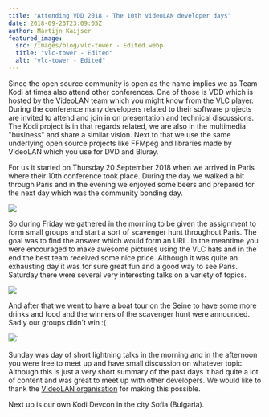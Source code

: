 ```yaml
---
title: "Attending VDD 2018 - The 10th VideoLAN developer days"
date: 2018-09-23T23:09:05Z
author: Martijn Kaijser
featured_image:
  src: /images/blog/vlc-tower - Edited.webp
  title: "vlc-tower - Edited"
  alt: "vlc-tower - Edited"
---
```


Since the open source community is open as the name implies we as Team Kodi at times also attend other conferences. One of those is VDD which is hosted by the VideoLAN team which you might know from the VLC player. During the conference many developers related to their software projects are invited to attend and join in on presentation and technical discussions. The Kodi project is in that regards related, we are also in the multimedia "business" and share a similar vision. Next to that we use the same underlying open source projects like FFMpeg and libraries made by VideoLAN which you use for DVD and Bluray.

For us it started on Thursday 20 September 2018 when we arrived in Paris where their 10th conference took place. During the day we walked a bit through Paris and in the evening we enjoyed some beers and prepared for the next day which was the community bonding day.

![](/images/blog/vdd18-paris-park.webp)

So during Friday we gathered in the morning to be given the assignment to form small groups and start a sort of scavenger hunt throughout Paris. The goal was to find the answer which would form an URL. In the meantime you were encouraged to make awesome pictures using the VLC hats and in the end the best team received some nice price. Although it was quite an exhausting day it was for sure great fun and a good way to see Paris. Saturday there were several very interesting talks on a variety of topics.

![](/images/blog/vdd18-paris-conf.webp)

And after that we went to have a boat tour on the Seine to have some more drinks and food and the winners of the scavenger hunt were announced. Sadly our groups didn't win :(

![](/images/blog/article/field_image/vlc-tower.webp)`

Sunday was day of short lightning talks in the morning and in the afternoon you were free to meet up and have small discussion on whatever topic. Although this is just a very short summary of the past days it had quite a lot of content and was great to meet up with other developers. We would like to thank the [VideoLAN organisation](https://www.videolan.org/) for making this possible.

Next up is our own Kodi Devcon in the city Sofia (Bulgaria).
